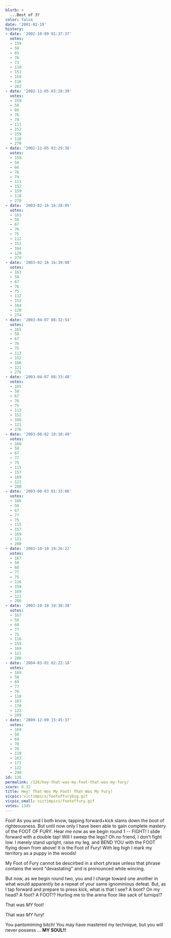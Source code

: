 ```yaml
---
blurb: >
  ...Best of 3?
color: false
date: '2001-02-19'
history:
- date: '2002-10-09 01:37:37'
  votes:
  - 159
  - 58
  - 65
  - 76
  - 73
  - 110
  - 151
  - 158
  - 116
  - 262
- date: '2002-12-05 03:28:30'
  votes:
  - 159
  - 58
  - 66
  - 76
  - 74
  - 111
  - 152
  - 159
  - 118
  - 270
- date: '2002-12-05 03:29:36'
  votes:
  - 159
  - 58
  - 66
  - 76
  - 74
  - 111
  - 152
  - 159
  - 118
  - 270
- date: '2003-02-16 16:28:05'
  votes:
  - 163
  - 58
  - 67
  - 76
  - 75
  - 112
  - 152
  - 164
  - 120
  - 274
- date: '2003-02-16 16:39:08'
  votes:
  - 163
  - 58
  - 67
  - 76
  - 75
  - 112
  - 152
  - 164
  - 120
  - 274
- date: '2003-04-07 08:32:54'
  votes:
  - 165
  - 58
  - 67
  - 76
  - 75
  - 113
  - 152
  - 166
  - 121
  - 276
- date: '2003-04-07 08:33:48'
  votes:
  - 165
  - 58
  - 67
  - 76
  - 75
  - 113
  - 152
  - 166
  - 121
  - 276
- date: '2003-08-02 18:10:40'
  votes:
  - 166
  - 58
  - 67
  - 77
  - 75
  - 115
  - 157
  - 169
  - 121
  - 280
- date: '2003-08-03 01:33:06'
  votes:
  - 166
  - 58
  - 67
  - 77
  - 75
  - 115
  - 157
  - 169
  - 121
  - 280
- date: '2003-10-10 10:26:22'
  votes:
  - 167
  - 58
  - 68
  - 77
  - 75
  - 116
  - 159
  - 169
  - 121
  - 286
- date: '2003-10-10 10:30:38'
  votes:
  - 167
  - 58
  - 68
  - 77
  - 75
  - 116
  - 159
  - 169
  - 121
  - 286
- date: '2004-03-01 02:22:18'
  votes:
  - 169
  - 58
  - 69
  - 77
  - 76
  - 118
  - 163
  - 170
  - 122
  - 289
- date: '2009-12-09 15:45:37'
  votes:
  - 169
  - 58
  - 69
  - 78
  - 78
  - 119
  - 163
  - 171
  - 122
  - 298
id: 126
permalink: /126/hey-that-was-my-foot-that-was-my-fury/
score: 6.32
title: Hey! That Was My Foot! That Was My Fury!
vicpic: victimpics/footoffurybig.gif
vicpic_small: victimpics/footoffury.gif
votes: 1345
---
```


Fool! As you and I both know, tapping forward+kick slams down the boot
of righteousness. But until now only I have been able to gain complete
mastery of the FOOT OF FURY. Hear me now as we begin round 1 -- FIGHT! I
slide forward with a double tap! Will I sweep the legs? Oh no friend, I
don't fight low. I merely stand upright, raise my leg, and BEND YOU with
the FOOT flying down from above! It is the Foot of Fury! With leg high I
mark my territory as a puppy in the woods!

My Foot of Fury cannot be descirbed in a short phrase unless that phrase
contains the word "devastating" and is pronounced while wincing.

But now, as we begin round two, you and I charge toward one another in
what would apparently be a repeat of your same ignominious defeat. But,
as I tap forward and prepare to press kick, what is that I see? A boot?
On my head? A foot? A FOOT!? Hurling me to the arena floor like sack of
turnips!?

That was *MY* foot!

That was *MY* fury!

You pantomiming bitch! You may have mastered my technique, but you will
never possess ... **MY SOUL!!**